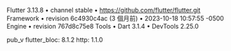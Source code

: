Flutter 3.13.8 • channel stable • https://github.com/flutter/flutter.git
Framework • revision 6c4930c4ac (3 個月前) • 2023-10-18 10:57:55 -0500
Engine • revision 767d8c75e8
Tools • Dart 3.1.4 • DevTools 2.25.0


pub_v
  flutter_bloc: 8.1.2
  http: 1.1.0

